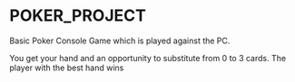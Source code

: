 # POKER_PROJECT
Basic Poker Console Game which is played against the PC.

You get your hand and an opportunity to substitute from 0 to 3 cards. The player with the best hand wins

